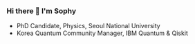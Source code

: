 ### Hi there 👋 I'm Sophy


- PhD Candidate, Physics, Seoul National University
- Korea Quantum Community Manager, IBM Quantum & Qiskit 


